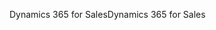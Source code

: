 <span data-ttu-id="bbabb-101">Dynamics 365 for Sales</span><span class="sxs-lookup"><span data-stu-id="bbabb-101">Dynamics 365 for Sales</span></span>
